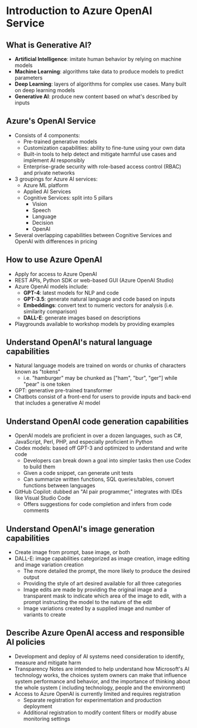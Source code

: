 # Introduction to Azure OpenAI Service

## What is Generative AI?

- **Artificial Intelligence**: imitate human behavior by relying on machine models
- **Machine Learning**: algorithms take data to produce models to predict parameters
- **Deep Learning**: layers of algorithms for complex use cases. Many built on deep learning models
- **Generative AI**: produce new content based on what's described by inputs

##  Azure's OpenAI Service

- Consists of 4 components:
    - Pre-trained generative models
    - Customization capabilities: ability to fine-tune using your own data
    - Built-in tools to help detect and mitigate harmful use cases and implement AI responsibly
    - Enterprise-grade security with role-based access control (RBAC) and private networks
- 3 groupings for Azure AI services:
    - Azure ML platform
    - Applied AI Services
    - Cognitive Services: split into 5 pillars
        - Vision
        - Speech
        - Language
        - Decision
        - OpenAI
- Several overlapping capabilities between Cognitive Services and OpenAI with differences in pricing

## How to use Azure OpenAI

- Apply for access to Azure OpenAI
- REST APIs, Python SDK or web-based GUI (Azure OpenAI Studio)
- Azure OpenAI models include:
    - **GPT-4**: latest models for NLP and code
    - **GPT-3.5**: generate natural language and code based on inputs
    - **Embeddings**: convert text to numeric vectors for analysis (i.e. similarity comparison)
    - **DALL-E**: generate images based on descriptions
- Playgrounds available to workshop models by providing examples

## Understand OpenAI's natural language capabilities

- Natural language models are trained on words or chunks of characters known as "tokens"
    - i.e. "hamburger" may be chunked as ["ham", "bur", "ger"] while "pear" is one token
- GPT: generative pre-trained transformer
- Chatbots consist of a front-end for users to provide inputs and back-end that includes a generative AI model

## Understand OpenAI code generation capabilities

- OpenAI models are proficient in over a dozen languages, such as C#, JavaScript, Perl, PHP, and especially proficient in Python
- Codex models: based off GPT-3 and optimized to understand and write code
    - Developers can break down a goal into simpler tasks then use Codex to build them
    - Given a code snippet, can generate unit tests
    - Can summarize written functions, SQL queries/tables, convert functions between languages
- GitHub Copilot: dubbed an "AI pair programmer," integrates with IDEs like Visual Studio Code
    - Offers suggestions for code completion and infers from code comments

## Understand OpenAI's image generation capabilities

- Create image from prompt, base image, or both
- DALL-E: image capabilities categorized as image creation, image editing and image variation creation
    - The more detailed the prompt, the more likely to produce the desired output
    - Providing the style of art desired available for all three categories
    - Image edits are made by providing the original image and a transparent mask to indicate which area of the image to edit, with a prompt instructing the model to the nature of the edit
    - Image variations created by a supplied image and number of variants to create

## Describe Azure OpenAI access and responsible AI policies

- Development and deploy of AI systems need consideration to identify, measure and mitigate harm
- Transparency Notes are intended to help understand how Microsoft's AI technology works, the choices system owners can make that influence system performance and behavior, and the importance of thinking about the whole system ( including technology, people and the environment)
- Access to Azure OpenAI is currently limited and requires registration
    - Separate registration for experimentation and production deployment
    - Additional registration to modify content filters or modify abuse monitoring settings
